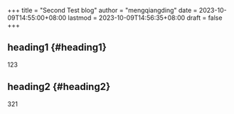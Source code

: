 +++
title = "Second Test blog"
author = "mengqiangding"
date = 2023-10-09T14:55:00+08:00
lastmod = 2023-10-09T14:56:35+08:00
draft = false
+++

## heading1 {#heading1}

123


## heading2 {#heading2}

321
